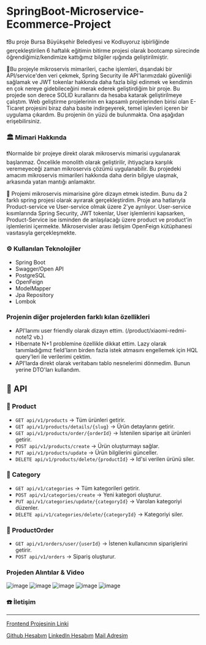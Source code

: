 # SpringBoot-Microservice-Ecommerce-Project

❗Bu proje Bursa Büyükşehir Belediyesi ve Kodluyoruz işbirliğinde gerçekleştirilen 6 haftalık eğitimin bitirme projesi olarak bootcamp sürecinde öğrendiğimiz/kendimize kattığımız bilgiler ışığında geliştirilmiştir.

🎯Bu projeyle mikroservis mimarileri, cache işlemleri, dışarıdaki bir API/service'den veri çekmek, Spring Security ile API'larımızdaki güvenliği sağlamak ve JWT tokenlar hakkında daha fazla bilgi edinmek ve kendimin en çok nereye gidebileceğini merak ederek geliştirdiğim bir proje. Bu projede son derece SOLID kurallarını da hesaba katarak geliştirilmeye çalıştım. Web geliştirme projelerinin en kapsamlı projelerinden birisi olan E-Ticaret projesini biraz daha basite indirgeyerek, temel işlevleri içeren bir uygulama çıkardım. Bu projenin ön yüzü de bulunmakta. Ona aşağıdan erişebilirsiniz.

### 🏛 Mimari Hakkında
❗Normalde bir projeye direkt olarak mikroservis mimarisi uygulanarak başlanmaz. Öncelikle monolith olarak geliştirilir, ihtiyaçlara karşılık veremeyeceği zaman mikroservis çözümü uygulanabilir. Bu projedeki amacım mikroservis mimarileri hakkında daha derin bilgiye ulaşmak, arkasında yatan mantığı anlamaktır.

📌 Projemi mikroservis mimarisine göre dizayn etmek istedim. Bunu da 2 farklı spring projesi olarak ayırarak gerçekleştirdim. Proje ana hatlarıyla Product-service ve User-service olmak üzere 2'ye ayrılıyor. User-service kısımlarında Spring Security, JWT tokenlar, User işlemlerini kapsarken, Product-Service ise isminden de anlaşılacağı üzere product ve product'in işlemlerini içermekte. Mikroservisler arası iletişim OpenFeign kütüphanesi vasıtasıyla gerçekleşmekte.

### ⚙ Kullanılan Teknolojiler
- Spring Boot
- Swagger/Open API
- PostgreSQL
- OpenFeign
- ModelMapper
- Jpa Repository
- Lombok

### Projenin diğer projelerden farklı kılan özellikleri
- API'larımı user friendly olarak dizayn ettim. (/product/xiaomi-redmi-note12 vb.)
- Hibernate N+1 problemine özellikle dikkat ettim. Lazy olarak tanımladığımız field'ların birden fazla istek atmasını engellemek için HQL query'leri ile verilerimi çektim.
- API'larda direkt olarak veritabanı tablo nesnelerimi dönmedim. Bunun yerine DTO'ları kullandım.

## 📡 API
### 📌 Product
- `GET api/v1/products` -> Tüm ürünleri getirir.
- `GET api/v1/products/details/{slug}` -> Ürün detaylarını getirir.
- `GET api/v1/products/order/{orderId}` -> İstenilen siparişe ait ürünleri getirir.
- `POST api/v1/products/create` -> Ürün oluşturmayı sağlar.
- `PUT api/v1/products/update` -> Ürün bilgilerini günceller.
- `DELETE api/v1/products/delete/{productId}` -> Id'si verilen ürünü siler.

### 📌 Category
- `GET api/v1/categories` -> Tüm kategorileri getirir.
- `POST api/v1/categories/create` -> Yeni kategori oluşturur.
- `PUT api/v1/categories/update/{categoryId}` -> Varolan kategoriyi düzenler.
- `DELETE api/v1/categories/delete/{categoryId}` -> Kategoriyi siler.

### 📌 ProductOrder
- `GET api/v1/orders/user/{userId}` -> İstenen kullanıcının siparişlerini getirir.
- `POST api/v1/orders` -> Sipariş oluşturur.

### Projeden Alıntılar & Video
![image](https://github.com/DCanKayrak/SpringBoot-Microservice-Ecommerce-Project/assets/94143272/bb1ac59f-c40f-4968-91e9-355230060143)
![image](https://github.com/DCanKayrak/SpringBoot-Microservice-Ecommerce-Project/assets/94143272/83203da4-72b8-4b88-a20c-cb38a97be041)
![image](https://github.com/DCanKayrak/SpringBoot-Microservice-Ecommerce-Project/assets/94143272/c1977a50-d803-46cd-9b9f-9b1d55ddcd0c)
![image](https://github.com/DCanKayrak/SpringBoot-Microservice-Ecommerce-Project/assets/94143272/e95a30ae-74ae-43d5-b34f-6d70efce074b)
![image](https://github.com/DCanKayrak/SpringBoot-Microservice-Ecommerce-Project/assets/94143272/53813d92-b946-4095-a266-d7d8cdccc8ec)

### ☎️ İletişim
---
[Frontend Projesinin Linki](https://github.com/DCanKayrak/SpringBoot-Microservice-Ecommerce-Project-Frontend)

[Github Hesabım](https://github.com/DCanKayrak)
[LinkedIn Hesabım](https://www.linkedin.com/in/dcankayrak/)
[Mail Adresim](dancankan@gmail.com)
